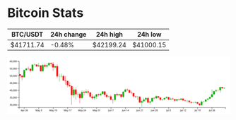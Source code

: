 # Bitcoin Stats

BTC/USDT|24h change|24h high|24h low|
|---|---|---|---|
|$41711.74|-0.48%|$42199.24|$41000.15|

<img src="./chart.svg">
